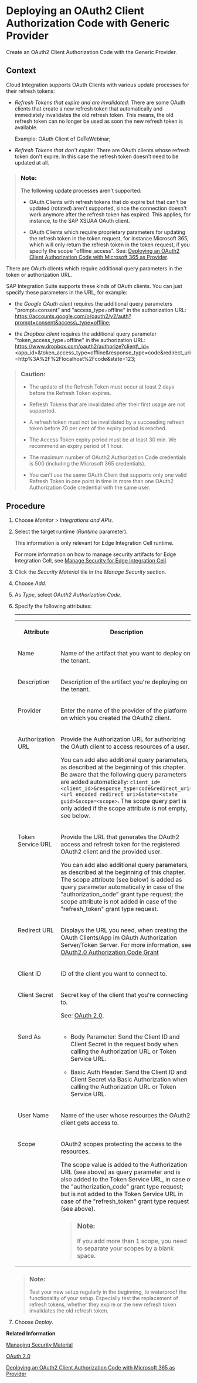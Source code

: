 <!-- loio72c8fa737dde41ddb0403018174f57f8 -->

# Deploying an OAuth2 Client Authorization Code with Generic Provider

Create an OAuth2 Client Authorization Code with the Generic Provider.



<a name="loio72c8fa737dde41ddb0403018174f57f8__context_axq_4s2_kmb"/>

## Context

Cloud Integration supports OAuth Clients with various update processes for their refresh tokens:

-   *Refresh Tokens that expire and are invalidated*: There are some OAuth clients that create a new refresh token that automatically and immediately invalidates the old refresh token. This means, the old refresh token can no longer be used as soon the new refresh token is available.

    Example: OAuth Client of GoToWebinar;

-   *Refresh Tokens that don't expire*: There are OAuth clients whose refresh token don't expire. In this case the refresh token doesn’t need to be updated at all.


> ### Note:  
> The following update processes aren't supported:
> 
> -   OAuth Clients with refresh tokens that do expire but that can't be updated \(rotated\) aren't supported, since the connection doesn't work anymore after the refresh token has expired. This applies, for instance, to the SAP XSUAA OAuth client.
> 
> -   OAuth Clients which require proprietary parameters for updating the refresh token in the token request, for instance Microsoft 365, which will only return the refresh token in the token request, if you specify the scope "offline\_access". See: [Deploying an OAuth2 Client Authorization Code with Microsoft 365 as Provider](deploying-an-oauth2-client-authorization-code-with-microsoft-365-as-provider-04a94b1.md).

There are OAuth clients which require additional query parameters in the token or authorization URL.

SAP Integration Suite supports these kinds of OAuth clients. You can just specify these parameters in the URL, for example:

-   the *Google OAuth client* requires the additional query parameters "prompt=consent" and "access\_type=offline" in the authorization URL: https://accounts.google.com/o/oauth2/v2/auth?prompt=consent&access\_type=offline;

-   the *Dropbox client* requires the additional query parameter "token\_access\_type=offline" in the authorization URL: https://www.dropbox.com/oauth2/authorize?client\_id=<app\_id\>&token\_access\_type=offline&response\_type=code&redirect\_uri=http%3A%2F%2Flocalhost%2Fcode&state=123;


> ### Caution:  
> -   The update of the Refresh Token must occur at least 2 days before the Refresh Token expires.
> 
> -   Refresh Tokens that are invalidated after their first usage are not supported.
> 
> -   A refresh token must not be invalidated by a succeeding refresh token before 20 per cent of the expiry period is reached.
> 
> -   The Access Token expiry period must be at least 30 min. We recommend an expiry period of 1 hour.
> 
> -   The maximum number of OAuth2 Authorization Code credentials is 500 \(including the Microsoft 365 credentials\).
> 
> -   You can't use the same OAuth Client that supports only one valid Refresh Token in one point in time in more than one OAuth2 Authorization Code credential with the same user.



<a name="loio72c8fa737dde41ddb0403018174f57f8__steps_cnq_ss2_kmb"/>

## Procedure

1.  Choose *Monitor* \> *Integrations and APIs*.

2.  Select the target runtime \(*Runtime* parameter\).

    This information is only relevant for Edge Integration Cell runtime.

    For more information on how to manage security artifacts for Edge Integration Cell, see [Manage Security for Edge Integration Cell](../manage-security-for-edge-integration-cell-1783cf8.md).

3.  Click the *Security Material* tile in the *Manage Security* section.

4.  Choose *Add*.

5.  As *Type*, select *OAuth2 Authorization Code*.

6.  Specify the following attributes:

    ****


    <table>
    <tr>
    <th valign="top">

    Attribute
    
    </th>
    <th valign="top">

    Description
    
    </th>
    </tr>
    <tr>
    <td valign="top">
    
    Name
    
    </td>
    <td valign="top">
    
    Name of the artifact that you want to deploy on the tenant.
    
    </td>
    </tr>
    <tr>
    <td valign="top">
    
    Description
    
    </td>
    <td valign="top">
    
    Description of the artifact you're deploying on the tenant.
    
    </td>
    </tr>
    <tr>
    <td valign="top">
    
    Provider
    
    </td>
    <td valign="top">
    
    Enter the name of the provider of the platform on which you created the OAuth2 client.
    
    </td>
    </tr>
    <tr>
    <td valign="top">
    
    Authorization URL
    
    </td>
    <td valign="top">
    
    Provide the Authorization URL for authorizing the OAuth client to access resources of a user.

    You can add also additional query parameters, as described at the beginning of this chapter. Be aware that the following query parameters are added automatically: `client_id=<client_id>&response_type=code&redirect_uri=<url encoded redirect uri>&state=<state guid>&scope=<scope>`. The scope query part is only added if the scope attribute is not empty, see below.
    
    </td>
    </tr>
    <tr>
    <td valign="top">
    
    Token Service URL
    
    </td>
    <td valign="top">
    
    Provide the URL that generates the OAuth2 access and refresh token for the registered OAuth2 client and the provided user.

    You can add also additional query parameters, as described at the beginning of this chapter. The scope attribute \(see below\) is added as query parameter automatically in case of the "authorization\_code" grant type request; the scope attribute is not added in case of the "refresh\_token" grant type request.
    
    </td>
    </tr>
    <tr>
    <td valign="top">
    
    Redirect URL
    
    </td>
    <td valign="top">
    
    Displays the URL you need, when creating the OAuth Clients/App im OAuth Authorization Server/Token Server. For more information, see [OAuth2.0 Authorization Code Grant](https://help.sap.com/docs/cloud-integration/sap-cloud-integration/oauth-2-0#loio508a70db7eac4addbb6ac69a06d46e79) 
    
    </td>
    </tr>
    <tr>
    <td valign="top">
    
    Client ID
    
    </td>
    <td valign="top">
    
    ID of the client you want to connect to.
    
    </td>
    </tr>
    <tr>
    <td valign="top">
    
    Client Secret
    
    </td>
    <td valign="top">
    
    Secret key of the client that you're connecting to.

    See: [OAuth 2.0](../40-RemoteSystems/oauth-2-0-3823134.md#loio382313443b8d4453b0fd536b82b9e15d).
    
    </td>
    </tr>
    <tr>
    <td valign="top">
    
    Send As
    
    </td>
    <td valign="top">
    
    -   Body Parameter: Send the Client ID and Client Secret in the request body when calling the Authorization URL or Token Service URL.

    -   Basic Auth Header: Send the Client ID and Client Secret via Basic Authorization when calling the Authorization URL or Token Service URL.



    
    </td>
    </tr>
    <tr>
    <td valign="top">
    
    User Name
    
    </td>
    <td valign="top">
    
    Name of the user whose resources the OAuth2 client gets access to.
    
    </td>
    </tr>
    <tr>
    <td valign="top">
    
    Scope
    
    </td>
    <td valign="top">
    
    OAuth2 scopes protecting the access to the resources.

    The scope value is added to the Authorization URL \(see above\) as query parameter and is also added to the Token Service URL, in case of the "authorization\_code" grant type request; but is not added to the Token Service URL in case of the "refresh\_token" grant type request \(see above\).

    > ### Note:  
    > If you add more than 1 scope, you need to separate your scopes by a blank space.


    
    </td>
    </tr>
    </table>
    
    > ### Note:  
    > Test your new setup regularly in the beginning, to waterproof the functionality of your setup. Especially test the replacement of refresh tokens, whether they expire or the new refresh token invalidates the old refresh token.

7.  Choose *Deploy*.


**Related Information**  


[Managing Security Material](managing-security-material-b8ccb53.md "The Manage Security Material area provides an overview of security-related artifacts.")

[OAuth 2.0](../40-RemoteSystems/oauth-2-0-3823134.md#loio382313443b8d4453b0fd536b82b9e15d "OAuth 2.0 allows a user to grant a client access to a protected resource (hosted by a resource server). The user typically restricts the access of the client and doesn't allow full access.")

[Deploying an OAuth2 Client Authorization Code with Microsoft 365 as Provider](deploying-an-oauth2-client-authorization-code-with-microsoft-365-as-provider-04a94b1.md "")

